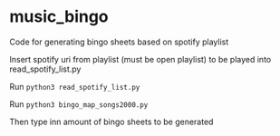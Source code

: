 # music_bingo
Code for generating bingo sheets based on spotify playlist

Insert spotify uri from playlist (must be open playlist) to be played into read_spotify_list.py <br>

Run 
    ```python3 read_spotify_list.py``` <br>

Run
    ```python3 bingo_map_songs2000.py``` <br>
    
Then type inn amount of bingo sheets to be generated